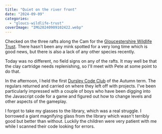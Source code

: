 ```yaml
---
title: "Quiet on the river front"
date: "2024-09-09"
categories: 
  - "gloucs-wildlife-trust"
coverImage: "IMG20240909102422.webp"
---
```


Checked on the three rafts along the Cam for the [Gloucestershire Wildlife Trust](https://www.gloucestershirewildlifetrust.co.uk/volunteer). There hasn't been any mink spotted for a very long time which is good news, but there is also a lack of any other species recently.

Today was no different, no field signs on any of the rafts. It may well be that the clay cartridge needs replenishing, so I'll meet with Pete at some point to do that.

In the afternoon, I held the first [Dursley Code Club](https://www.facebook.com/dursleycodeclub) of the Autumn term. The regulars returned and carried on where they left off with projects. I've been particularly impressed with a couple of boys who have been digging into the Javascript code for a game and figured out how to change levels and other aspects of the gameplay.

I forgot to take my glasses to the library, which was a real struggle. I borrowed a giant magnifying glass from the library which wasn't terribly good but better than without. Luckily the children were very patient with me while I scanned their code looking for errors.
